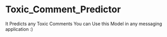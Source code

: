 # Toxic_Comment_Predictor
It Predicts any Toxic Comments You can Use this Model in any messaging application :)
